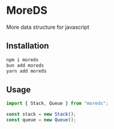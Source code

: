 # MoreDS

More data structure for javascript

## Installation

```bash
npm i moreds
bun add moreds
yarn add moreds
```

## Usage

```js
import { Stack, Queue } from "moreds";

const stack = new Stack();
const queue = new Queue();
```

